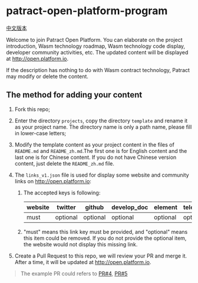 # patract-open-platform-program

[中文版本](./README_zh.md)

Welcome to join Patract Open Platform. You can elaborate on the project introduction, Wasm technology roadmap, Wasm technology code display, developer community activities, etc. The updated content will be displayed at http://open.platform.io.

If the description has nothing to do with Wasm contract technology, Patract may modify or delete the content.

## The method for adding your content

1. Fork this repo;

2. Enter the directory `projects`, copy the directory `template` and rename it as your project name. The directory name is only a path name, please fill in lower-case letters;

3. Modify the template content as your project content in the files of `README.md` and `README_zh.md`.The first one is for English content and the last one is for Chinese content. If you do not have Chinese version content, just delete the `README_zh.md` file.

4. The `links_v1.json` file is used for display some website and community links on http://open.platform.io:

   1. The accepted keys is following:

      | website | twitter  | github   | develop_doc | element  | telegram | discord  |
      | ------- | -------- | -------- | ----------- | -------- | -------- | -------- |
      | must    | optional | optional | optional    | optional | optional | optional |

   2. "must" means this link key must be provided, and "optional" means this item could be removed. If you do not provide the optional item, the website would not display this missing link.

5. Create a Pull Request to this repo, we will review your PR and merge it. After a time, it will be updated at http://open.platform.io.

> The example PR could refers to [PR#4](https://github.com/patractlabs/patract-open-platform-program/pull/4), [PR#5](https://github.com/patractlabs/patract-open-platform-program/pull/5)

